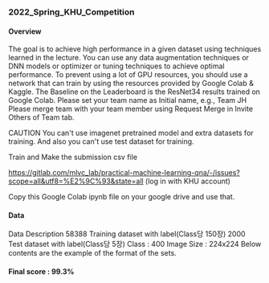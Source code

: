### 2022_Spring_KHU_Competition

#### Overview
The goal is to achieve high performance in a given dataset using techniques learned in the lecture.
You can use any data augmentation techniques or DNN models or optimizer or tuning techniques to achieve optimal performance.
To prevent using a lot of GPU resources, you should use a network that can train by using the resources provided by Google Colab & Kaggle.
The Baseline on the Leaderboard is the ResNet34 results trained on Google Colab.
Please set your team name as Initial name, e.g., Team JH
Please merge team with your team member using Request Merge in Invite Others of Team tab.

CAUTION
You can't use imagenet pretrained model and extra datasets for training.
And also you can't use test dataset for training.

Train and Make the submission csv file

https://gitlab.com/mlvc_lab/practical-machine-learning-qna/-/issues?scope=all&utf8=%E2%9C%93&state=all
(log in with KHU account)

Copy this Google Colab ipynb file on your google drive and use that.

#### Data
Data Description
58388 Training dataset with label(Class당 150장)
2000 Test dataset with label​(Class당 5장)
Class : 400
Image Size : 224x224
Below contents are the example of the format of the sets.

#### Final score : 99.3%

